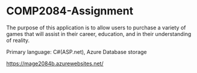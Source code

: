# COMP2084-Assignment

The purpose of this application is to allow users to purchase a variety of games
that will assist in their career, education, and in their understanding of reality.

Primary language: C#(ASP.net), Azure Database storage 

https://mage2084b.azurewebsites.net/

